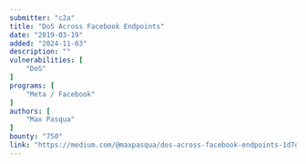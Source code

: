 ```yaml
---
submitter: "c2a"
title: "DoS Across Facebook Endpoints"
date: "2019-03-19"
added: "2024-11-03"
description: ""
vulnerabilities: [
    "DoS"
]
programs: [
    "Meta / Facebook"
]
authors: [
    "Max Pasqua"
]
bounty: "750"
link: "https://medium.com/@maxpasqua/dos-across-facebook-endpoints-1d7d0bc27c7f"
---
```




